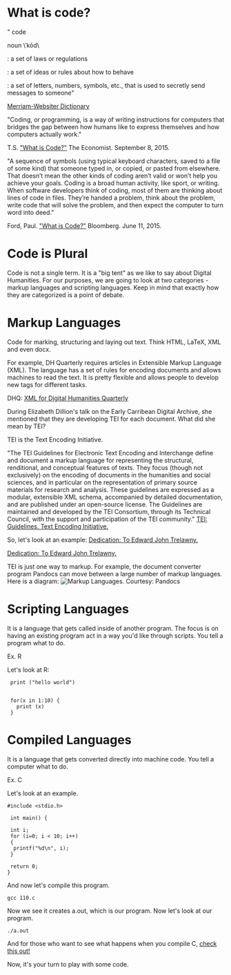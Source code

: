 # What is code?

"
code

noun \ˈkōd\

: a set of laws or regulations

: a set of ideas or rules about how to behave

: a set of letters, numbers, symbols, etc., that is used to secretly send messages to someone"

[Merriam-Websiter Dictionary](http://www.merriam-webster.com/dictionary/code) 


"Coding, or programming, is a way of writing instructions for computers that bridges the gap between how humans like to express themselves and how computers actually work." 

T.S. ["What is Code?"](http://www.economist.com/blogs/economist-explains/2015/09/economist-explains-3) The Economist. September 8, 2015. 


"A sequence of symbols (using typical keyboard characters, saved to a file of some kind) that someone typed in, or copied, or pasted from elsewhere. That doesn’t mean the other kinds of coding aren’t valid or won’t help you achieve your goals. Coding is a broad human activity, like sport, or writing. When software developers think of coding, most of them are thinking about lines of code in files. They’re handed a problem, think about the problem, write code that will solve the problem, and then expect the computer to turn word into deed." 

Ford, Paul. ["What is Code?"](http://www.webopedia.com/TERM/C/code.html) Bloomberg. June 11, 2015. 


# Code is Plural
 
Code is not a single term. It is a "big tent" as we like to say about Digital Humanities. For our purposes, we are going to look at two categories - markup languages and scripting languages. Keep in mind that exactly how they are categorized is a point of debate.

# Markup Languages

Code for marking, structuring and laying out text.  Think HTML, LaTeX, XML and even docx.

For example, DH Quarterly requires articles in Extensible Markup Language (XML).  The language has a set of rules for encoding documents and allows machines to read the text. It is pretty flexible and allows people to develop new tags for different tasks.  

DHQ:
[XML for Digital Humanities Quarterly](https://github.com/statsmaths/dhq-paper/blob/master/xml/PhotogrammarArticle_Submitted.xml)


During Elizabeth Dillion's talk on the Early Carribean Digital Archive, she mentioned that they are developing TEI for each document. What did she mean by TEI?

TEI is the Text Encoding Initiative. 

"The TEI Guidelines for Electronic Text Encoding and Interchange define and document a markup language for representing the structural, renditional, and conceptual features of texts. They focus (though not exclusively) on the encoding of documents in the humanities and social sciences, and in particular on the representation of primary source materials for research and analysis. These guidelines are expressed as a modular, extensible XML schema, accompanied by detailed documentation, and are published under an open-source license. The Guidelines are maintained and developed by the TEI Consortium, through its Technical Council, with the support and participation of the TEI community." [TEI: Guidelines. Text Encoding Initiative. ](https://github.com/statsmaths/dhq-paper/blob/master/xml/PhotogrammarArticle_Submitted.xml)


So, let's look at an example:
[Dedication: To Edward John Trelawny. ](http://wwp.northeastern.edu/outreach/seminars/_current/handouts/tei_samples/swinburne/items_within_volumes/acs0000001-03-i098.xml)

[Dedication: To Edward John Trelawny. ](http://webapp1.dlib.indiana.edu/swinburne/view#docId=swinburne/acs0000001-03-i098.xml;query=Dedication:%20To%20John%20Trelawny;brand=swinburne)

TEI is just one way to markup.  For example, the document converter program Pandocs can move between a large number of markup languages. Here is a diagram:
![](http://s3.amazonaws.com/bundlr-app-production/content_images/images/large/53734e328a9d53000200000e/diagram.png?1400065587 "Markup Languages. Courtesy: Pandocs")



# Scripting Languages

It is a language that gets called inside of another program. The focus is on having an existing program act in a way you'd like through scripts.  You tell a program what to do. 

Ex. R

Let's look at R:
```{r}
 print ("hello world")


 for(x in 1:10) {
   print (x)
 }
```
# Compiled Languages
It is a language that gets converted directly into machine code. You tell a computer what to do. 

Ex. C

Let's look at an example.

```{c}
#include <stdio.h>

 int main() {

 int i;
 for (i=0; i < 10; i++)
 {
  printf("%d\n", i);
 }
 
 return 0;
}
```

And now let's compile this program. 
```{sh}
gcc 110.c
```

Now we see it creates a.out, which is our program. Now let's look at our program.

```{sh}
./a.out
```

And for those who want to see what happens when you compile C, [ check this out!](http://gcc.godbolt.org/)

Now, it's your turn to play with some code. 
